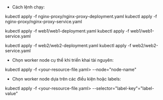 - Cách lệnh chạy:

kubectl apply -f nginx-proxy/nginx-proxy-deployment.yaml
kubectl apply -f nginx-proxy/nginx-proxy-service.yaml

kubectl apply -f web1/web1-deployment.yaml
kubectl apply -f web1/web1-service.yaml

kubectl apply -f web2/web2-deployment.yaml
kubectl apply -f web2/web2-service.yaml

- Chọn worker node cụ thể khi triển khai tài nguyên:

kubectl apply -f <your-resource-file.yaml> --node="node-name"

- Chọn worker node dựa trên các điều kiện hoặc labels:

kubectl apply -f <your-resource-file.yaml> --selector="label-key"="label-value"
